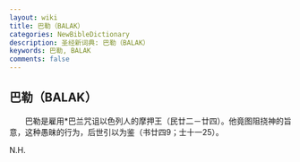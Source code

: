 ```yaml
---
layout: wiki
title: 巴勒（BALAK）
categories: NewBibleDictionary
description: 圣经新词典: 巴勒（BALAK）
keywords: 巴勒, BALAK
comments: false
---
```


## 巴勒（BALAK）

　　巴勒是雇用*巴兰咒诅以色列人的摩押王（民廿二－廿四）。他竟图阻挠神的旨意，这种愚昧的行为，后世引以为鉴（书廿四9；士十一25）。

N.H.






